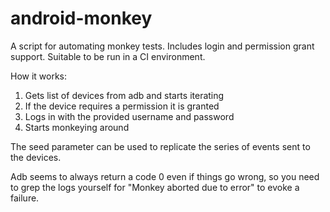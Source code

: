 # android-monkey
A script for automating monkey tests. Includes login and permission grant support. Suitable to be run in a CI environment.

How it works:
1. Gets list of devices from adb and starts iterating
2. If the device requires a permission it is granted
3. Logs in with the provided username and password
4. Starts monkeying around

The seed parameter can be used to replicate the series of events sent to the devices.

Adb seems to always return a code 0 even if things go wrong, so you need to grep the logs yourself for "Monkey aborted due to error" to evoke a failure.

